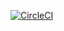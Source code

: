 [![CircleCI](https://circleci.com/github/Nopallse/amiibo.svg?style=svg)](https://app.circleci.com/pipelines/github/Nopallse/amiibo)
